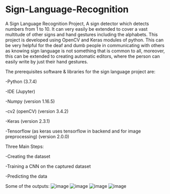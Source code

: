 # Sign-Language-Recognition
A Sign Language Recognition Project, A sign detector which detects numbers from 1 to 10. It can very easily be extended to cover a vast multitude of other signs and hand gestures including the alphabets. This project is developed using OpenCV and Keras modules of python. This can be very helpful for the deaf and dumb people in communicating with others as knowing sign language is not something that is common to all, moreover, this can be extended to creating automatic editors, where the person can easily write by just their hand gestures. 

The prerequisites software & libraries for the sign language project are:

-Python (3.7.4)

-IDE (Jupyter)

-Numpy (version 1.16.5)

-cv2 (openCV) (version 3.4.2)

-Keras (version 2.3.1)

-Tensorflow (as keras uses tensorflow in backend and for image preprocessing) (version 2.0.0)



Three Main Steps:

-Creating the dataset

-Training a CNN on the captured dataset

-Predicting the data

Some of the outputs:
![image](https://user-images.githubusercontent.com/74890882/207000470-191ea242-f9e9-4d72-bcb9-9ef1a12dc62c.png)
![image](https://user-images.githubusercontent.com/74890882/207000510-f4d85f91-3cbb-4e5d-9c8b-d607921cb5fc.png)
![image](https://user-images.githubusercontent.com/74890882/207000525-8befd310-9302-4f54-8090-d7e9841a893e.png)
![image](https://user-images.githubusercontent.com/74890882/207000554-55adaef0-a3d6-46d9-b682-5b6a5becd207.png)





